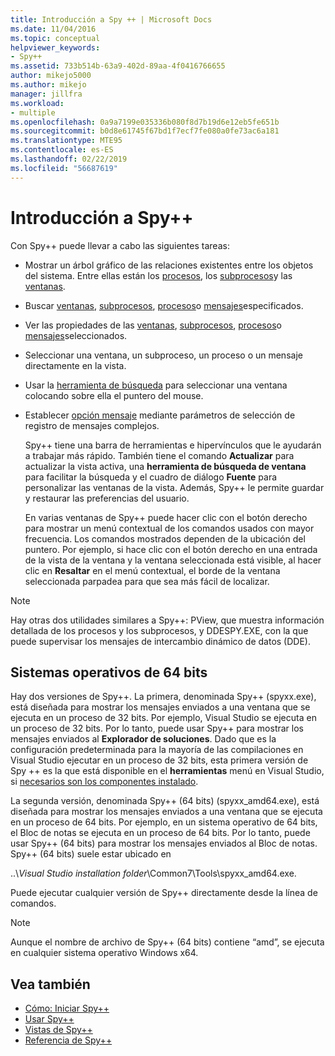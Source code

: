 ```yaml
---
title: Introducción a Spy ++ | Microsoft Docs
ms.date: 11/04/2016
ms.topic: conceptual
helpviewer_keywords:
- Spy++
ms.assetid: 733b514b-63a9-402d-89aa-4f0416766655
author: mikejo5000
ms.author: mikejo
manager: jillfra
ms.workload:
- multiple
ms.openlocfilehash: 0a9a7199e035336b080f8d7b19d6e12eb5fe651b
ms.sourcegitcommit: b0d8e61745f67bd1f7ecf7fe080a0fe73ac6a181
ms.translationtype: MTE95
ms.contentlocale: es-ES
ms.lasthandoff: 02/22/2019
ms.locfileid: "56687619"
---
```

# <a name="introducing-spy"></a>Introducción a Spy++
Con Spy++ puede llevar a cabo las siguientes tareas:

- Mostrar un árbol gráfico de las relaciones existentes entre los objetos del sistema. Entre ellas están los [procesos](../debugger/processes-view.md), los [subprocesos](../debugger/threads-view.md)y las [ventanas](../debugger/windows-view.md).

- Buscar [ventanas](../debugger/how-to-search-for-a-window-in-windows-view.md), [subprocesos](../debugger/how-to-search-for-a-thread-in-threads-view.md), [procesos](../debugger/how-to-search-for-a-process-in-processes-view.md)o [mensajes](../debugger/how-to-search-for-a-message-in-messages-view.md)especificados.

- Ver las propiedades de las [ventanas](../debugger/how-to-display-window-properties.md), [subprocesos](../debugger/how-to-display-thread-properties.md), [procesos](../debugger/how-to-display-process-properties.md)o [mensajes](../debugger/how-to-display-message-properties.md)seleccionados.

- Seleccionar una ventana, un subproceso, un proceso o un mensaje directamente en la vista.

- Usar la [herramienta de búsqueda](../debugger/how-to-use-the-finder-tool.md) para seleccionar una ventana colocando sobre ella el puntero del mouse.

- Establecer [opción mensaje](../debugger/how-to-open-messages-view-from-find-window.md) mediante parámetros de selección de registro de mensajes complejos.

  Spy++ tiene una barra de herramientas e hipervínculos que le ayudarán a trabajar más rápido. También tiene el comando **Actualizar** para actualizar la vista activa, una **herramienta de búsqueda de ventana** para facilitar la búsqueda y el cuadro de diálogo **Fuente** para personalizar las ventanas de la vista. Además, Spy++ le permite guardar y restaurar las preferencias del usuario.

  En varias ventanas de Spy++ puede hacer clic con el botón derecho para mostrar un menú contextual de los comandos usados con mayor frecuencia. Los comandos mostrados dependen de la ubicación del puntero. Por ejemplo, si hace clic con el botón derecho en una entrada de la vista de la ventana y la ventana seleccionada está visible, al hacer clic en **Resaltar** en el menú contextual, el borde de la ventana seleccionada parpadea para que sea más fácil de localizar.

> [!NOTE]
>  Hay otras dos utilidades similares a Spy++: PView, que muestra información detallada de los procesos y los subprocesos, y DDESPY.EXE, con la que puede supervisar los mensajes de intercambio dinámico de datos (DDE).

## <a name="64-bit-operating-systems"></a>Sistemas operativos de 64 bits
 Hay dos versiones de Spy++. La primera, denominada Spy++ (spyxx.exe), está diseñada para mostrar los mensajes enviados a una ventana que se ejecuta en un proceso de 32 bits. Por ejemplo, Visual Studio se ejecuta en un proceso de 32 bits. Por lo tanto, puede usar Spy++ para mostrar los mensajes enviados al **Explorador de soluciones**. Dado que es la configuración predeterminada para la mayoría de las compilaciones en Visual Studio ejecutar en un proceso de 32 bits, esta primera versión de Spy ++ es la que está disponible en el **herramientas** menú en Visual Studio, si [necesarios son los componentes instalado](../debugger/how-to-start-spy-increment.md).

 La segunda versión, denominada Spy++ (64 bits) (spyxx_amd64.exe), está diseñada para mostrar los mensajes enviados a una ventana que se ejecuta en un proceso de 64 bits. Por ejemplo, en un sistema operativo de 64 bits, el Bloc de notas se ejecuta en un proceso de 64 bits. Por lo tanto, puede usar Spy++ (64 bits) para mostrar los mensajes enviados al Bloc de notas. Spy++ (64 bits) suele estar ubicado en

 ..\\*Visual Studio installation folder*\Common7\Tools\spyxx_amd64.exe.

 Puede ejecutar cualquier versión de Spy++ directamente desde la línea de comandos.

> [!NOTE]
>  Aunque el nombre de archivo de Spy++ (64 bits) contiene “amd”, se ejecuta en cualquier sistema operativo Windows x64.

## <a name="see-also"></a>Vea también
- [Cómo: Iniciar Spy++](../debugger/how-to-start-spy-increment.md)
- [Usar Spy++](../debugger/using-spy-increment.md)
- [Vistas de Spy++](../debugger/spy-increment-views.md)
- [Referencia de Spy++](../debugger/spy-increment-reference.md)